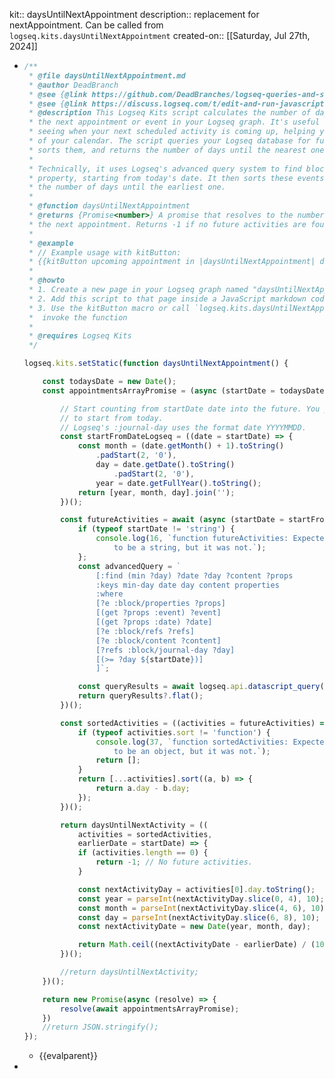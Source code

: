 kit:: daysUntilNextAppointment
description:: replacement for nextAppointment. Can be called from `logseq.kits.daysUntilNextAppointment`
created-on:: [[Saturday, Jul 27th, 2024]]

- ```javascript
  /**
   * @file daysUntilNextAppointment.md
   * @author DeadBranch
   * @see {@link https://github.com/DeadBranches/logseq-queries-and-scripts/daysUntilNextAppointment.md|GitHub Repository}
   * @see {@link https://discuss.logseq.com/t/edit-and-run-javascript-code-inside-logseq-itself/20763|Logseq Kits Installation}
   * @description This Logseq Kits script calculates the number of days until 
   * the next appointment or event in your Logseq graph. It's useful for quickly 
   * seeing when your next scheduled activity is coming up, helping you stay on top 
   * of your calendar. The script queries your Logseq database for future events, 
   * sorts them, and returns the number of days until the nearest one.
   * 
   * Technically, it uses Logseq's advanced query system to find blocks with a :date 
   * property, starting from today's date. It then sorts these events and calculates 
   * the number of days until the earliest one.
   * 
   * @function daysUntilNextAppointment
   * @returns {Promise<number>} A promise that resolves to the number of days until 
   * the next appointment. Returns -1 if no future activities are found.
   * 
   * @example
   * // Example usage with kitButton:
   * {{kitButton upcoming appointment in |daysUntilNextAppointment| day,collapseBlock,ea53,-button-style full-width}}
   * 
   * @howto
   * 1. Create a new page in your Logseq graph named "daysUntilNextAppointment"
   * 2. Add this script to that page inside a JavaScript markdown code block
   * 3. Use the kitButton macro or call `logseq.kits.daysUntilNextAppointment()` to
   *  invoke the function
   * 
   * @requires Logseq Kits
   */
  
  logseq.kits.setStatic(function daysUntilNextAppointment() {
  
      const todaysDate = new Date();
      const appointmentsArrayPromise = (async (startDate = todaysDate) => {
  
          // Start counting from startDate date into the future. You probably want 
          // to start from today.
          // Logseq's :journal-day uses the format date YYYYMMDD.
          const startFromDateLogseq = ((date = startDate) => {
              const month = (date.getMonth() + 1).toString()
                  .padStart(2, '0'),
                  day = date.getDate().toString()
                      .padStart(2, '0'),
                  year = date.getFullYear().toString();
              return [year, month, day].join('');
          })();
  
          const futureActivities = await (async (startDate = startFromDateLogseq) => {
              if (typeof startDate != 'string') {
                  console.log(16, `function futureActivities: Expected startDate
                      to be a string, but it was not.`);
              };
              const advancedQuery = `
                  [:find (min ?day) ?date ?day ?content ?props
                  :keys min-day date day content properties
                  :where
                  [?e :block/properties ?props]
                  [(get ?props :event) ?event]
                  [(get ?props :date) ?date] 
                  [?e :block/refs ?refs]
                  [?e :block/content ?content]
                  [?refs :block/journal-day ?day]
                  [(>= ?day ${startDate})]
                  ]`;
  
              const queryResults = await logseq.api.datascript_query(advancedQuery);
              return queryResults?.flat();
          })();
  
          const sortedActivities = ((activities = futureActivities) => {
              if (typeof activities.sort != 'function') {
                  console.log(37, `function sortedActivities: Expected futureActivities
                      to be an object, but it was not.`);
                  return [];
              }
              return [...activities].sort((a, b) => {
                  return a.day - b.day;
              });
          })();
  
          return daysUntilNextActivity = ((
              activities = sortedActivities,
              earlierDate = startDate) => {
              if (activities.length == 0) {
                  return -1; // No future activities.
              }
  
              const nextActivityDay = activities[0].day.toString();
              const year = parseInt(nextActivityDay.slice(0, 4), 10);
              const month = parseInt(nextActivityDay.slice(4, 6), 10) - 1; // Adjust for zero-indexed months
              const day = parseInt(nextActivityDay.slice(6, 8), 10);
              const nextActivityDate = new Date(year, month, day);
  
              return Math.ceil((nextActivityDate - earlierDate) / (1000 * 60 * 60 * 24));
          })();
  
          //return daysUntilNextActivity;
      })();
  
      return new Promise(async (resolve) => {
          resolve(await appointmentsArrayPromise);
      })
      //return JSON.stringify();
  });
  ```
	- {{evalparent}}
-
